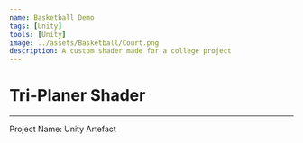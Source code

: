 ```yaml
---
name: Basketball Demo
tags: [Unity]
tools: [Unity]
image: ../assets/Basketball/Court.png
description: A custom shader made for a college project
---
```


# **Tri-Planer Shader**

---

Project Name: Unity Artefact
